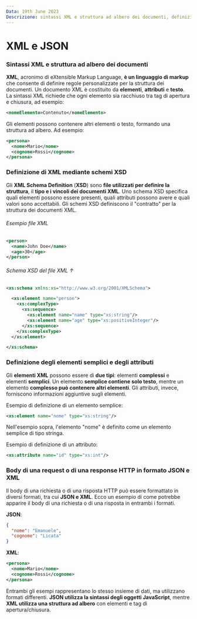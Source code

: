 ```yaml
---
Data: 19th June 2023
Descrizione: sintassi XML e struttura ad albero dei documenti, definizione di XML mediante schemi XSD, definizione degli elementi semplici e degli attributi. Body di una request o di una response http in formato JSON e XML
---
```

# XML e JSON
### Sintassi XML e struttura ad albero dei documenti
**XML**, acronimo di eXtensible Markup Language, **è un linguaggio di markup** che consente di definire regole personalizzate per la struttura dei documenti. Un documento XML è costituito da **elementi**, **attributi** e **testo**. La sintassi XML richiede che ogni elemento sia racchiuso tra tag di apertura e chiusura, ad esempio:
```xml
<nomeElemento>Contenuto</nomeElemento>
```
Gli elementi possono contenere altri elementi o testo, formando una struttura ad albero. Ad esempio:
```xml
<persona>
  <nome>Mario</nome>
  <cognome>Rossi</cognome>
</persona>
```

### Definizione di XML mediante schemi XSD
Gli **XML Schema Definition** (**XSD**) sono **file utilizzati per definire la struttura**, il **tipo e i vincoli dei documenti XML**. Uno schema XSD specifica quali elementi possono essere presenti, quali attributi possono avere e quali valori sono accettabili. Gli schemi XSD definiscono il "contratto" per la struttura dei documenti XML.

###### Esempio file XML
```xml
<person>
  <name>John Doe</name>
  <age>30</age>
</person>
```

###### Schema XSD del file XML &uarr;
```xml
<xs:schema xmlns:xs="http://www.w3.org/2001/XMLSchema">

  <xs:element name="person">
    <xs:complexType>
      <xs:sequence>
        <xs:element name="name" type="xs:string"/>
        <xs:element name="age" type="xs:positiveInteger"/>
      </xs:sequence>
    </xs:complexType>
  </xs:element>

</xs:schema>
```

### Definizione degli elementi semplici e degli attributi
Gli **elementi XML** possono essere di **due tipi**: elementi **complessi** e elementi **semplici**. Un elemento **semplice contiene solo testo**, mentre un elemento **complesso può contenere altri elementi**. Gli attributi, invece, forniscono informazioni aggiuntive sugli elementi.

Esempio di definizione di un elemento semplice:
```xml
<xs:element name="nome" type="xs:string"/>
```
Nell'esempio sopra, l'elemento "nome" è definito come un elemento semplice di tipo stringa.

Esempio di definizione di un attributo:
```xml
<xs:attribute name="id" type="xs:int"/>
```

### Body di una request o di una response HTTP in formato JSON e XML
Il body di una richiesta o di una risposta HTTP può essere formattato in diversi formati, tra cui **JSON e XML**. Ecco un esempio di come potrebbe apparire il body di una richiesta o di una risposta in entrambi i formati.

**JSON**:
```json
{
  "nome": "Emanuele",
  "cognome": "Licata"
}
```

**XML**:
```xml
<persona>
  <nome>Mario</nome>
  <cognome>Rossi</cognome>
</persona>
```

Entrambi gli esempi rappresentano lo stesso insieme di dati, ma utilizzano formati differenti. **JSON utilizza la sintassi degli oggetti JavaScript**, mentre **XML utilizza una struttura ad albero** con elementi e tag di apertura/chiusura.